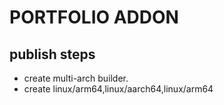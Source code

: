# PORTFOLIO ADDON

## publish steps

- create multi-arch builder.
- create linux/arm64,linux/aarch64,linux/arm64
